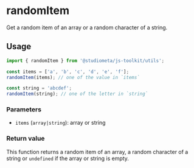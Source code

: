 # randomItem

Get a random item of an array or a random character of a string.

## Usage

```js
import { randomItem } from '@studiometa/js-toolkit/utils';

const items = ['a', 'b', 'c', 'd', 'e', 'f'];
randomItem(items); // one of the value in `items`

const string = 'abcdef';
randomItem(string); // one of the letter in `string`
```

### Parameters

- `items` (`array|string`): array or string

### Return value

This function returns a random item of an array, a random character of a string or `undefined` if the array or string is empty.
